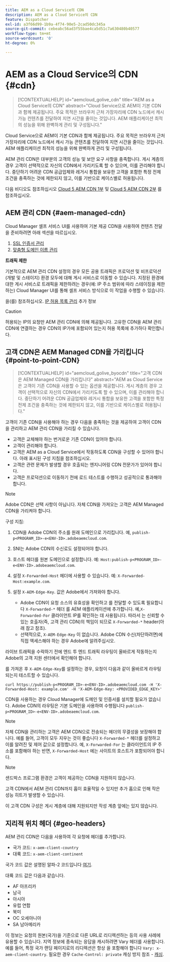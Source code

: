 ```yaml
---
title: AEM as a Cloud Service의 CDN
description: AEM as a Cloud Service의 CDN
feature: Dispatcher
exl-id: a3f66d99-1b9a-4f74-90e5-2cad50dc345a
source-git-commit: cebeabc56ad3f55bae4ca5d51c7a630480b40577
workflow-type: tm+mt
source-wordcount: '0'
ht-degree: 0%

---
```


# AEM as a Cloud Service의 CDN {#cdn}

>[!CONTEXTUALHELP]
>id="aemcloud_golive_cdn"
>title="AEM as a Cloud Service의 CDN"
>abstract="Cloud Service으로 AEM이 기본 CDN과 함께 제공됩니다. 주요 목적은 브라우저 근처 가장자리에 CDN 노드에서 캐시 가능 컨텐츠를 전달하여 지연 시간을 줄이는 것입니다. AEM 애플리케이션 최적의 성능을 위해 완벽하게 관리 및 구성됩니다."

Cloud Service으로 AEM이 기본 CDN과 함께 제공됩니다. 주요 목적은 브라우저 근처 가장자리에 CDN 노드에서 캐시 가능 콘텐츠를 전달하여 지연 시간을 줄이는 것입니다. AEM 애플리케이션 최적의 성능을 위해 완벽하게 관리 및 구성됩니다.

AEM 관리 CDN은 대부분의 고객의 성능 및 보안 요구 사항을 충족합니다. 게시 계층의 경우 고객이 선택적으로 자신의 CDN에서 가리키도록 할 수 있으며, 이를 관리해야 합니다. 중단하기 어려운 CDN 공급업체와 레거시 통합을 보유한 고객을 포함한 특정 전제 조건을 충족하는 것에 제한되지 않고, 이를 기반으로 케이스별로 허용됩니다.

다음 비디오도 참조하십시오 [Cloud 5 AEM CDN 1부](https://experienceleague.adobe.com/docs/experience-manager-learn/cloud-service/cloud-5/cloud5-aem-cdn-part1.html) 및 [Cloud 5 AEM CDN 2부](https://experienceleague.adobe.com/docs/experience-manager-learn/cloud-service/cloud-5/cloud5-aem-cdn-part2.html) 를 참조하십시오.

## AEM 관리 CDN  {#aem-managed-cdn}

Cloud Manager 셀프 서비스 UI를 사용하여 기본 제공 CDN을 사용하여 컨텐츠 전달을 준비하려면 아래 섹션을 따르십시오.

1. [SSL 인증서 관리](/help/implementing/cloud-manager/managing-ssl-certifications/introduction.md)
1. [맞춤형 도메인 이름 관리](/help/implementing/cloud-manager/custom-domain-names/introduction.md)

**트래픽 제한**

기본적으로 AEM 관리 CDN 설정의 경우 모든 공용 트래픽은 프로덕션 및 비프로덕션(개발 및 스테이지) 환경 모두에 대해 게시 서비스로 이동할 수 있습니다. 지정된 환경에 대한 게시 서비스로 트래픽을 제한하려는 경우(예: IP 주소 범위에 따라 스테이징을 제한하는) Cloud Manager UI를 통해 셀프 서비스 방식으로 이 작업을 수행할 수 있습니다.

을(를) 참조하십시오. [IP 허용 목록 관리](/help/implementing/cloud-manager/ip-allow-lists/introduction.md) 추가 정보

>[!CAUTION]
>
>허용되는 IP의 요청만 AEM 관리 CDN에 의해 제공됩니다. 고유한 CDN을 AEM 관리 CDN에 연결하는 경우 CDN의 IP가에 포함되어 있는지 허용 목록에 추가하다 확인합니다.

## 고객 CDN은 AEM Managed CDN을 가리킵니다 {#point-to-point-CDN}

>[!CONTEXTUALHELP]
>id="aemcloud_golive_byocdn"
>title="고객 CDN은 AEM Managed CDN을 가리킵니다"
>abstract="AEM as Cloud Service은 고객이 기존 CDN을 사용할 수 있는 옵션을 제공합니다. 게시 계층의 경우 고객이 선택적으로 자신의 CDN에서 가리키도록 할 수 있으며, 이를 관리해야 합니다. 중단하기 어려운 CDN 공급업체와 레거시 통합을 보유한 고객을 포함한 특정 전제 조건을 충족하는 것에 제한되지 않고, 이를 기반으로 케이스별로 허용됩니다."

고객이 기존 CDN을 사용해야 하는 경우 다음을 충족하는 것을 제공하여 고객이 CDN을 관리하고 AEM 관리 CDN을 가리킬 수 있습니다.

* 고객은 교체해야 하는 번거로운 기존 CDN이 있어야 합니다.
* 고객이 관리해야 합니다.
* 고객은 AEM as a Cloud Service에서 작동하도록 CDN을 구성할 수 있어야 합니다. 아래 표시된 구성 지침을 참조하십시오.
* 고객은 관련 문제가 발생할 경우 호출되는 엔지니어링 CDN 전문가가 있어야 합니다.
* 고객은 프로덕션으로 이동하기 전에 로드 테스트를 수행하고 성공적으로 통과해야 합니다.

>[!NOTE]
>
>Adobe CDN은 선택 사항이 아닙니다. 자체 CDN을 가져오는 고객은 AEM Managed CDN을 가리켜야 합니다.

구성 지침:

1. CDN을 Adobe CDN의 주소를 원래 도메인으로 가리킵니다. 예, `publish-p<PROGRAM_ID>-e<ENV-ID>.adobeaemcloud.com`.
1. SNI는 Adobe CDN의 수신로도 설정되어야 합니다.
1. 호스트 헤더를 원본 도메인으로 설정합니다. 예: `Host:publish-p<PROGRAM_ID>-e<ENV-ID>.adobeaemcloud.com`.
1. 설정 `X-Forwarded-Host` 헤더에 사용할 수 있습니다. 예: `X-Forwarded-Host:example.com`.
1. 설정 `X-AEM-Edge-Key`. 값은 Adobe에서 가져와야 합니다.

   * Adobe CDN이 요청 소스의 유효성을 확인하고 를 전달할 수 있도록 필요합니다 `X-Forwarded-*` 헤더 를 AEM 애플리케이션에 추가합니다. 예,`X-Forwarded-For` 클라이언트 IP를 확인하는 데 사용됩니다. 따라서 는 신뢰할 수 있는 호출자(즉, 고객 관리 CDN)의 책임이 되므로 `X-Forwarded-*` header(아래 참고 참조).
   * 선택적으로, `X-AEM-Edge-Key` 이 없습니다. Adobe CDN 수신(차단하려면)에 직접 액세스해야 하는 경우 Adobe에 알려주십시오.

라이브 트래픽을 수락하기 전에 엔드 투 엔드 트래픽 라우팅이 올바르게 작동하는지 Adobe의 고객 지원 센터에서 확인해야 합니다.

를 가져온 후 `X-AEM-Edge-Key`를 설정하는 경우, 요청이 다음과 같이 올바르게 라우팅되는지 테스트할 수 있습니다.

```
curl https://publish-p<PROGRAM_ID>-e<ENV-ID>.adobeaemcloud.com -H 'X-Forwarded-Host: example.com' -H 'X-AEM-Edge-Key: <PROVIDED_EDGE_KEY>'
```

CDN을 사용하는 경우 Cloud Manager에 도메인 및 인증서를 설치할 필요가 없습니다. Adobe CDN의 라우팅은 기본 도메인을 사용하여 수행됩니다 `publish-p<PROGRAM_ID>-e<ENV-ID>.adobeaemcloud.com`.

>[!NOTE]
>
>자체 CDN을 관리하는 고객은 AEM CDN으로 전송되는 헤더의 무결성을 보장해야 합니다. 예를 들어, 고객이 모두 지우는 것이 좋습니다 `X-Forwarded-*` 헤더를 설정하고 이를 알려진 및 제어 값으로 설정합니다. 예, `X-Forwarded-For` 는 클라이언트의 IP 주소를 포함해야 하는 반면, `X-Forwarded-Host` 에는 사이트의 호스트가 포함되어야 합니다.

>[!NOTE]
>
>샌드박스 프로그램 환경은 고객이 제공하는 CDN을 지원하지 않습니다.

고객 CDN에서 AEM 관리 CDN까지 홉이 효율적일 수 있지만 추가 홉으로 인해 작은 성능 히트가 발생할 수 있습니다.

이 고객 CDN 구성은 게시 계층에 대해 지원되지만 작성 계층 앞에는 있지 않습니다.

## 지리적 위치 헤더 {#geo-headers}

AEM 관리 CDN은 다음을 사용하여 각 요청에 헤더를 추가합니다.

* 국가 코드: `x-aem-client-country`
* 대륙 코드: `x-aem-client-continent`

국가 코드 값은 설명된 알파-2 코드입니다 [여기](https://en.wikipedia.org/wiki/ISO_3166-1).

대륙 코드 값은 다음과 같습니다.

* AF 아프리카
* 남극
* 아시아
* 유럽 연합
* 북미
* OC 오세아니아
* SA 남아메리카

이 정보는 요청의 원본(국가)을 기준으로 다른 URL로 리디렉션하는 등의 사용 사례에 유용할 수 있습니다. 지역 정보에 종속되는 응답을 캐시하려면 Vary 헤더를 사용합니다. 예를 들어, 특정 국가 랜딩 페이지로의 리디렉션은 항상 을 포함해야 합니다 `Vary: x-aem-client-country`. 필요한 경우 `Cache-Control: private` 캐싱 방지 참조 - [캐싱](/help/implementing/dispatcher/caching.md#html-text).
